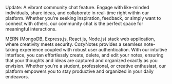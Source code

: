 Update: A vibrant community chat feature. Engage with like-minded individuals, share ideas, and collaborate in real-time right within our platform. Whether you're seeking inspiration, feedback, or simply want to connect with others, our community chat is the perfect space for meaningful interactions.


MERN (MongoDB, Express.js, React.js, Node.js)
stack web application, where creativity meets security.
CozyNotes provides a seamless
note-taking experience coupled with robust user authentication.
With our intuitive interface, you can effortlessly create,
delete, and edit your notes, ensuring that your thoughts and
ideas are captured and organized exactly as you envision.
Whether you're a student, professional, or creative enthusiast,
our platform empowers you to stay productive and organized in
your daily endeavors.
